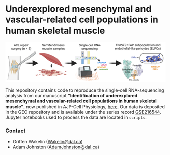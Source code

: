 # Underexplored mesenchymal and vascular-related cell populations in human skeletal muscle
![](PREVIEW.png)

This repository contains code to reproduce the single-cell RNA-sequencing analysis from our manuscript __"Identification of underexplored mesenchymal and vascular-related cell populations in human skeletal muscle"__, now published in AJP-Cell Physiology, <a href="https://doi.org/10.1152/ajpcell.00364.2022" target="_blank">here</a>. Our data is deposited in the GEO repository and is available under the series record <a href="https://ncbi.nlm.nih.gov/geo/query/acc.cgi?acc=GSE216544" target="_blank">GSE216544</a>. Jupyter notebooks used to process the data are located in `scripts`.

### Contact
* Griffen Wakelin (Wakelin@dal.ca)
* Adam Johnston (AdamJohnston@dal.ca)
